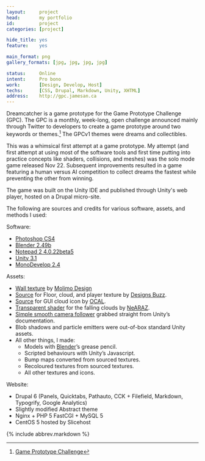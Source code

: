 ```yaml
---
layout:     project
head:       my portfolio
id:         project
categories: [project]

hide_title: yes
feature:    yes

main_format: png
gallery_formats: [jpg, jpg, jpg, jpg]

status:     Online
intent:     Pro bono
work:       [Design, Develop, Host]
techs:      [CSS, Drupal, Markdown, Unity, XHTML]
address:    http://gpc.jamesan.ca
---
```

Dreamcatcher is a game prototype for the Game Prototype Challenge (GPC). The GPC is a monthly, week-long, open challenge announced mainly through Twitter to developers to create a game prototype around two keywords or themes.[^1] The GPCv1 themes were dreams and collectibles.

This was a whimsical first attempt at a game prototype. My attempt (and first attempt at using most of the software tools and first time putting into practice concepts like shaders, collisions, and meshes) was the solo mode game released Nov 22. Subsequent improvements resulted in a game featuring a human versus AI competition to collect dreams the fastest while preventing the other from winning.

The game was built on the Unity IDE and published through Unity's web player, hosted on a Drupal micro-site.

The following are sources and credits for various software, assets, and methods I used:

Software:

- [Photoshop CS4](http://www.adobe.com/products/photoshop/)
- [Blender 2.49b](http://www.blender.org/development/release-logs/blender-249/)
- [Notepad 2 4.0.22beta5](http://code.kliu.org/misc/notepad2/)
- [Unity 3.1](http://unity3d.com/unity/whats-new/unity-3.1)
- [MonoDevelop 2.4](http://monodevelop.com/Download/MonoDevelop_2.4_Released)

Assets:

- [Wall texture](http://www.molimodesign.com/wp-content/uploads/2010/07/Dynamic-And-Innovative-Company-Impronta-Ceramiche.-1.jpg) by [Molimo Design](http://www.molimodesign.com/)
- [Source](http://www.designsbuzz.com/wp-content/uploads/2009/10/texture_green_swirls_paper_by_enchantedgal_stock.jpg) for Floor, cloud, and player texture by [Designs Buzz](http://www.designsbuzz.com/).
- [Source](http://www.clker.com/clipart-2808.html) for GUI cloud icon by [OCAL](http://www.clker.com/profile-1068.html).
- [Transparent shader](http://www.unifycommunity.com/wiki/index.php?title=AlphaVertexLitZ) for the falling clouds by [NeARAZ](http://www.unifycommunity.com/wiki/index.php?title=User:NeARAZ "Aras Pranckevicius").
- [Simple smooth camera follower](http://unity3d.com/support/documentation/ScriptReference/Mathf.SmoothDampAngle.html) grabbed straight from Unity’s documentation.
- Blob shadows and particle emitters were out-of-box standard Unity assets.
- All other things, I made:
  - Models with [Blender](http://www.blender.org/development/release-logs/blender-249/ "Blender 2.49b")’s grease pencil.
  - Scripted behaviours with Unity’s Javascript.
  - Bump maps converted from sourced textures.
  - Recoloured textures from sourced textures.
  - All other textures and icons.

Website:

- Drupal 6 (Panels, Quicktabs, Pathauto, CCK + Filefield, Markdown, Typogrify, Google Analytics)
- Slightly modified Abstract theme
- Nginx + PHP 5 FastCGI + MySQL 5
- CentOS 5 hosted by Slicehost

[^1]: [Game Prototype Challenge](http://gameprototypechallenge.com/)

{% include abbrev.markdown %}
